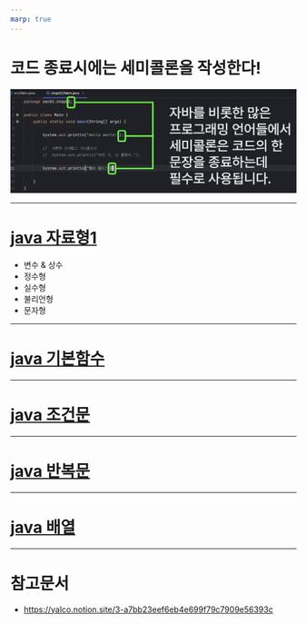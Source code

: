 ```yaml
---
marp: true
---
```

# 코드 종료시에는 세미콜론을 작성한다!
![Alt text](image.png)

---
# [java 자료형1](./java%20자료형1.md)
- 변수 & 상수 
- 정수형
- 실수형 
- 불리언형 
- 문자형 

---
# [java 기본함수](./java%20기본함수.md)

---
# [java 조건문](./java%20조건문.md)

---
# [java 반복문](./java%20반복문.md)

---
# [java 배열](./java%20배열.md)

---
# 참고문서 
- https://yalco.notion.site/3-a7bb23eef6eb4e699f79c7909e56393c




